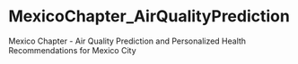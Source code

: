 # MexicoChapter_AirQualityPrediction
Mexico Chapter - Air Quality Prediction and Personalized Health Recommendations for Mexico City
